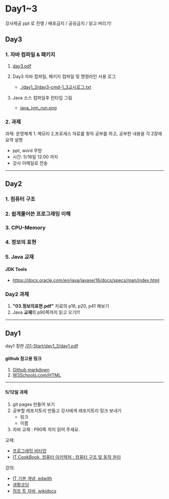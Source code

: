 # Day1~3

강사제공 ppt 로 진행 / 배포금지 / 공유금지 / 읽고 버리기!

## Day3

### 1. 자바 컴파일 & 패키지

1. [day3.pdf](./day1_3/day3.pdf)
2. Day3 자바 컴파일, 패키지 컴파일 및 명령라인 사용 로그
   - [./day1_3/day3-cmd-1_3교시로그.txt](./day1_3/day3-cmd-1_3교시로그.txt)

3. Java 소스 컴파일후 런타임 그림
   - [java_jvm_run.png](./day1_3/java_jvm_run.png)


### 2. 과제

과제:  운영체계 1. 메모리 2,프로세스 자료를 찾아 공부를 하고, 공부한 내용을 각 2장에 요약 설명
 - ppt, word 무방
 - 시간: 5/16일 12:00 까지
 - 강사 이메일로 전송


---

## Day2

### 1. 컴퓨터 구조
### 2. 쉽게풀어쓴 프로그래밍 이해
### 3. CPU-Memory
### 4. 정보의 표현

### 5. Java 교재

#### JDK Tools

- https://docs.oracle.com/en/java/javase/16/docs/specs/man/index.html


### Day2 과제

1. **"03.정보의표현.pdf"** 자료의 p16, p20, p41 해보기
2. Java **교재**의 p90쪽까지 읽고 오기!!!


---

##  Day1

day1 칠판 [/01-Start/day1_3/day1.pdf](https://github.com/qkboo/lecture_fullstack2021/blob/master/01-Start/day1_3/day1.pdf)


#### github 참고용 링크

1. [Github markdown](https://guides.github.com/features/mastering-markdown/)
2. [W3Schools.com/HTML](https://www.w3schools.com/html/)

---
#### 5/12일 과제

1. git pages 만들어 보기
2. 공부할 레포지토리 만들고 강사에게 레포지토리 링크 보내기
   - 링크
   - 이름
3. 자바 교재 : P90쪽 까지 읽어 주세요.



교재:

- [프로그래밍 비타민](https://www.hanbit.co.kr/store/books/look.php?p_code=B2841228031)
- [IT CookBook, 컴퓨터 아키텍처 : 컴퓨터 구조 및 동작 원리](https://www.hanbit.co.kr/search/search_list.html?keyword=it%20cookbook,%20초보&ptype=B#)

강의:
 - [IT 기본 개념, edwith](https://www.edwith.org/it-ewha-course)
 - [생활코딩](https://opentutorials.org/course/1)
 - [점프 투 자바, wikidocs](https://wikidocs.net/book/31)
